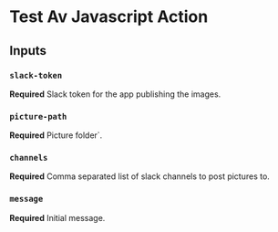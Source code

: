 # Test Av Javascript Action

## Inputs

### `slack-token`

**Required** Slack token for the app publishing the images.

### `picture-path`

**Required** Picture folder`.

### `channels`

**Required** Comma separated list of slack channels to post pictures to.

### `message`

**Required** Initial message.
